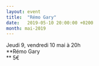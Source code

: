 ```yaml
---
layout: event
title:  "Rémo Gary"
date:   2019-05-10 20:00:00 +0200
month: mai-2019
---
```



  Jeudi 9, vendredi 10 mai à 20h  
**Rémo Gary  
** 5€